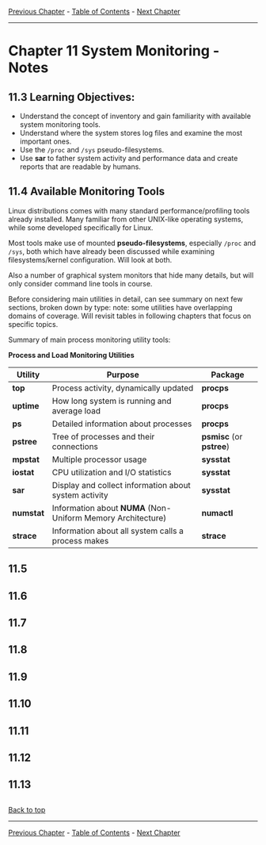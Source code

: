 [Previous Chapter](../Ch10-apt/notes_Ch10.md) - [Table of Contents](../README.md#table-of-contents) - [Next Chapter](../Ch12-processmonitoring/notes_Ch12.md)

---

# Chapter 11 System Monitoring - Notes

## 11.3 Learning Objectives:
- Understand the concept of inventory and gain familiarity with available system monitoring tools.
- Understand where the system stores log files and examine the most important ones.
- Use the `/proc` and `/sys` pseudo-filesystems.
- Use **sar** to father system activity and performance data and create reports that are readable by humans.


## 11.4 Available Monitoring Tools
Linux distributions comes with many standard performance/profiling tools already installed. Many familiar from other UNIX-like operating systems, while some developed specifically for Linux.

Most tools make use of mounted **pseudo-filesystems**, especially `/proc` and `/sys`, both which have already been discussed while examining filesystems/kernel configuration. Will look at both.

Also a number of graphical system monitors that hide many details, but will only consider command line tools in course.

Before considering main utilities in detail, can see summary on next few sections, broken down by type: note: some utilities have overlapping domains of coverage. Will revisit tables in following chapters that focus on specific topics.

Summary of main process monitoring utility tools:

**Process and Load Monitoring Utilities**

Utility | Purpose | Package
------- | ------- | -------
**top** | Process activity, dynamically updated | **procps**
**uptime** | How long system is running and average load | **procps**
**ps** | Detailed information about processes | **procps**
**pstree** | Tree of processes and their connections | **psmisc** (or **pstree**)
**mpstat** | Multiple processor usage | **sysstat**
**iostat** | CPU utilization and I/O statistics | **sysstat**
**sar** | Display and collect information about system activity | **sysstat**
**numstat** | Information about **NUMA** (Non-Uniform Memory Architecture) | **numactl**
**strace** | Information about all system calls a process makes | **strace**

## 11.5



## 11.6
## 11.7
## 11.8
## 11.9
## 11.10
## 11.11
## 11.12
## 11.13

##

[Back to top](#)

---

[Previous Chapter](../Ch10-apt/notes_Ch10.md) - [Table of Contents](../README.md#table-of-contents) - [Next Chapter](../Ch12-processmonitoring/notes_Ch12.md)
